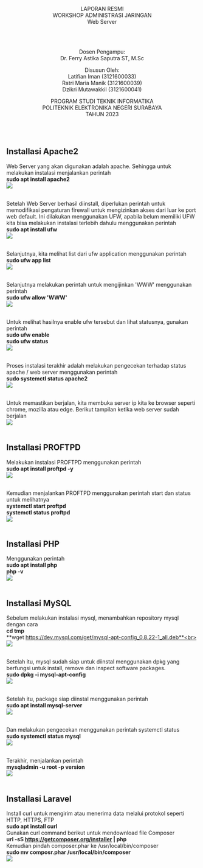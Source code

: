 <p align = center>
LAPORAN RESMI <br>
WORKSHOP ADMINISTRASI JARINGAN <br>
Web Server <br>

<br><br>
<p align=center>
Dosen Pengampu:<br>
Dr. Ferry Astika Saputra ST, M.Sc	

<p align=center>
Disusun Oleh:<br>
Latifian Iman (3121600033) <br>
Ratri Maria Manik (3121600039) <br>
Dzikri Mutawakkil (3121600041) <br>

<p align=center>
PROGRAM STUDI TEKNIK INFORMATIKA<br>
POLITEKNIK ELEKTRONIKA NEGERI SURABAYA<br>
TAHUN 2023
</p>
<br><br>

## Installasi Apache2
Web Server yang akan digunakan adalah apache. Sehingga untuk melakukan instalasi menjalankan perintah<br>
**sudo apt install apache2**<br>
![](ss/apache2.png)<br><br>

Setelah Web Server berhasil diinstall, diperlukan perintah untuk memodifikasi pengaturan firewall untuk mengizinkan akses dari luar ke port web default. Ini dilakukan menggunakan UFW, apabila belum memiliki UFW kita bisa melakukan instalasi terlebih dahulu menggunakan perintah<br>
**sudo apt install ufw**<br>
![](ss/ufw.png)<br><br>

Selanjutnya, kita melihat list dari ufw application menggunakan perintah<br>
**sudo ufw app list**<br>
![](ss/ufw_list.png)<br><br>

Selanjutnya melakukan perintah untuk mengijinkan 'WWW' menggunakan perintah<br>
**sudo ufw allow 'WWW'**<br>
![](ss/ufw_www.png)<br><br>

Untuk melihat hasilnya enable ufw tersebut dan lihat statusnya, gunakan perintah<br>
**sudo ufw enable**<br>
**sudo ufw status**<br>
![](ss/ufw_enable_status.png)<br><br>

Proses instalasi terakhir adalah melakukan pengecekan terhadap status apache / web server menggunakan perintah<br>
**sudo systemctl status apache2**<br>
![](ss/status_apache2.png)<br><br>

Untuk memastikan berjalan, kita membuka server ip kita ke browser seperti chrome, mozilla atau edge. Berikut tampilan ketika web server sudah berjalan<br>
![](ss/localhost.png)<br><br>

## Installasi PROFTPD
Melakukan instalasi PROFTPD menggunakan perintah<br>
**sudo apt install proftpd -y**<br>
![](ss/install_proftpd.png)<br><br>

Kemudian menjalankan PROFTPD menggunakan perintah start dan status untuk melihatnya<br>
**systemctl start proftpd**<br>
**systemctl status proftpd**<br>
![](ss/status_proftpd.png)<br><br>

## Installasi PHP
Menggunakan perintah<br>
**sudo apt install php**<br>
**php -v**<br>
![](ss/install_php.png)<br><br>

## Installasi MySQL
Sebelum melakukan instalasi mysql, menambahkan repository mysql dengan cara<br>
**cd tmp**<br>
**wget https://dev.mysql.com/get/mysql-apt-config_0.8.22-1_all.deb**<br>
![](ss/install_mysql.png)<br><br>

Setelah itu, mysql sudah siap untuk diinstal menggunakan dpkg yang berfungsi untuk install, remove dan inspect software packages.<br>
**sudo dpkg -i mysql-apt-config**<br>
![](ss/mysql.png)<br><br>

Setelah itu, package siap diinstal menggunakan perintah<br>
**sudo apt install mysql-server**<br>
![](ss/install_mysql_server.png)<br><br>

Dan melakukan pengecekan menggunakan perintah systemctl status<br>
**sudo systemctl status mysql**<br>
![](ss/status_mysql.png)<br><br>

Terakhir, menjalankan perintah<br>
**mysqladmin -u root -p version**<br>
![](ss/mysql(2).png)<br><br>

## Installasi Laravel
Install curl untuk mengirim atau menerima data melalui protokol seperti HTTP, HTTPS, FTP<br>
**sudo apt install curl**<br>
Gunakan curl command berikut untuk mendownload file Composer<br>
**url -sS https://getcomposer.org/installer | php**<br>
Kemudian pindah composer.phar ke /usr/local/bin/composer<br>
**sudo mv composr.phar /usr/local/bin/composer**<br>
![](ss/install_laravel.png)<br><br>
